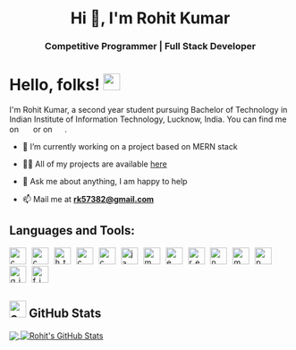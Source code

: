 <h1 align="center">Hi 👋, I'm Rohit Kumar</h1>
<h3 align="center">Competitive Programmer | Full Stack Developer</h3>

# Hello, folks! <img src="https://raw.githubusercontent.com/MartinHeinz/MartinHeinz/master/wave.gif" width="30px">

I'm Rohit Kumar, a second year student pursuing Bachelor of Technology in Indian Institute of Information Technology, Lucknow, India. You can find me on <a href="www.linkedin.com/in/RohitKumar-200"><img src="https://rohitkumar-200.github.io/Images/github-profile/linkedin.svg" height="15px" style="; margin-left: 3px" /></a> or on <a href="https://twitter.com/RohitKumar_200"><img src="https://rohitkumar-200.github.io/Images/github-profile/twitter.svg" height="15px" style="; margin-left: 3px" /></a>.

- 🔭 I’m currently working on a project based on MERN stack

- 👨‍💻 All of my projects are available [here](https://github.com/RohitKumar-200?tab=repositories)

- 💬 Ask me about anything, I am happy to help

- 📫 Mail me at **rk57382@gmail.com**

## Languages and Tools:
<p align="left" style="letter-spacing: 6px">
<img src="https://rohitkumar-200.github.io/Images/github-profile/c.svg" alt="c" width="30" height="30"/>
<img src="https://rohitkumar-200.github.io/Images/github-profile/cpp.svg" alt="cpp" width="30" height="30"/>
<img src="https://rohitkumar-200.github.io/Images/github-profile/html.svg" alt="html" width="30" height="30"/>
<img src="https://rohitkumar-200.github.io/Images/github-profile/css.svg" alt="css" width="30" height="30"/>
<img src="https://rohitkumar-200.github.io/Images/github-profile/sass.svg" alt="css" width="30" height="30"/>
<img src="https://rohitkumar-200.github.io/Images/github-profile/javascript.svg" alt="javascript" width="30" height="30"/>
<img src="https://rohitkumar-200.github.io/Images/github-profile/mongodb.svg" alt="mongoDB" width="30" height="30"/>
<img src="https://rohitkumar-200.github.io/Images/github-profile/express.svg" alt="express" width="30" height="30"/>
<img src="https://rohitkumar-200.github.io/Images/github-profile/reactjs.svg" alt="react-js" width="30" height="30"/>
<img src="https://rohitkumar-200.github.io/Images/github-profile/nodejs.svg" alt="node-js" width="30" height="30"/>
<img src="https://rohitkumar-200.github.io/Images/github-profile/mysql.svg" alt="mysql" width="30" height="30"/>
<img src="https://rohitkumar-200.github.io/Images/github-profile/postman.svg" alt="postman" width="30" height="30"/>
<img src="https://rohitkumar-200.github.io/Images/github-profile/git.svg" alt="git" width="30" height="30"/>
<img src="https://rohitkumar-200.github.io/Images/github-profile/figma.svg" alt="figma" width="30" height="30"/>
</p>

## <img src="https://rohitkumar-200.github.io/Images/github-profile/stats.svg" alt="c" width="30" height="30"/> GitHub Stats

<a href="https://github.com/RohitKumar-200/RohitKumar-200">
  <img align="center" src="https://github-readme-stats.vercel.app/api/top-langs/?username=RohitKumar-200&hide=java,tex,Objective-c&title_color=ffffff&text_color=c9cacc&icon_color=2bbc8a&bg_color=1d1f21&langs_count=3" />
</a>
<a href="https://github.com/RohitKumar-200/RohitKumar-200">
  <img align="center" src="https://github-readme-stats.vercel.app/api?username=RohitKumar-200&show_icons=true&line_height=27&count_private=true&title_color=ffffff&text_color=c9cacc&icon_color=2bbc8a&bg_color=1d1f21" alt="Rohit's GitHub Stats" />
</a>
